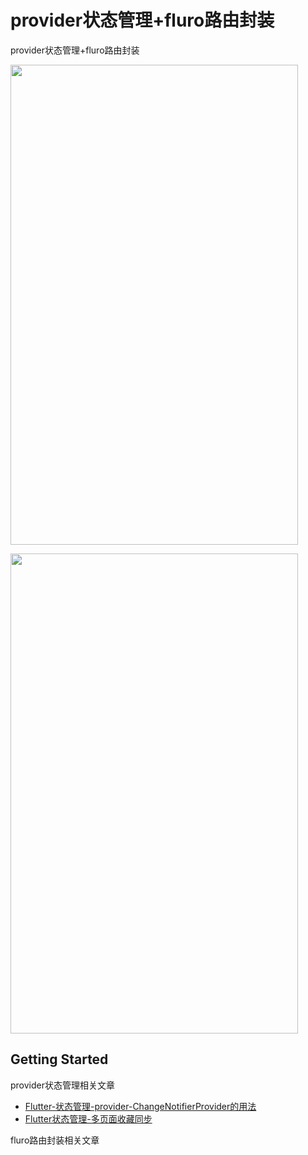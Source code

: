 # provider状态管理+fluro路由封装

provider状态管理+fluro路由封装

<img src="https://raw.githubusercontent.com/wuxinxi/flutter_status_router_manager
/master/screen/satus_manager.gif" width="460" height="768"/>

<img src="https://raw.githubusercontent.com/wuxinxi/flutter_status_router_manager
/master/screen/fluro_router.gif" width="460" height="768"/> 

## Getting Started

provider状态管理相关文章
- [Flutter-状态管理-provider-ChangeNotifierProvider的用法](https://blog.csdn.net/wu996489865/article/details/123947642)
- [Flutter状态管理-多页面收藏同步](https://blog.csdn.net/wu996489865/article/details/124068768)

fluro路由封装相关文章


